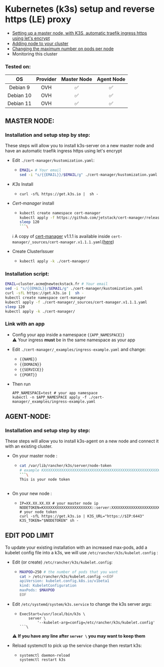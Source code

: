 # Kubernetes (k3s) setup and reverse https (LE) proxy

  * [Setting up a master node, with K3S, automatic traefik ingress https using let's encrypt](#master-node)
  * [Adding node to your cluster](#agent-node)
  * [Changing the maximum number on pods per node](#edit-pod-limit)
  * Monitoring this cluster

### Tested on:

  | OS        | Provider | Master Node | Agent Node |
  | :-------: | :------: | :---------: | :--------: |
  | Debian 9  | OVH      | ✅          | ✅        |
  | Debian 10 | OVH      | ✅          | ✅        |
  | Debian 11 | OVH      | ✅          | ✅        |


## MASTER NODE:

### Installation and setup step by step:

These steps will allow you to install k3s-server on a new master node and have an automatic traefik ingress https using let's encrypt


  * Edit `./cert-manager/kustomization.yaml`:
     * ```bash
       EMAIL= # Your email
       sed -i "s/{{EMAIL}}/$EMAIL/g" ./cert-manager/kustomization.yaml
       ```

  * *K3s* Install
     * ```
       curl -sfL https://get.k3s.io |  sh -
       ```

  * *Cert-manager* install
     * ```bash
       kubectl create namespace cert-manager
       kubectl apply -f https://github.com/jetstack/cert-manager/releases/download/v1.1.1/cert-manager.yaml 
       sleep 120
       ```\
      ℹ A copy of [cert-manager](https://github.com/jetstack/cert-manager) v1.1.1 is available inside `cert-manager/_sources/cert-manager.v1.1.1.yaml`([here](./cert-manager/_sources/cert-manager.v1.1.1.yaml))

  * Create ClusterIssuer
     * ```bash
       kubectl apply -k ./cert-manager/
       ```

### Installation script:
  
  ```bash
  EMAIL=cluster.acme@newteckstack.fr # Your email
  sed -i "s/{{EMAIL}}/$EMAIL/g" ./cert-manager/kustomization.yaml
  curl -sfL https://get.k3s.io |  sh -
  kubectl create namespace cert-manager
  kubectl apply -f ./cert-manager/_sources/cert-manager.v1.1.1.yaml
  sleep 120
  kubectl apply -k ./cert-manager/
  ```
  

### Link with an app

* Config your app inside a namespace `{{APP_NAMESPACE}}`\
  ⚠️ Your ingress **must** be in the same namespace as your app
  
* Edit `./cert-manager/_examples/ingress-example.yaml` and change:
  * `{{NAME}}`
  * `{{DOMAIN}}`
  * `{{SERVICE}}`
  * `{{PORT}}` 
  
* Then run
  ```
  APP_NAMESPACE=test # your app namespace
  kubectl -n $APP_NAMESPACE apply -f ./cert-manager/_examples/ingress-example.yaml
  ```


## AGENT-NODE:


### Installation and setup step by step:

These steps will allow you to install k3s-agent on a new node and connect it with an existing cluster.

 * On your master node :
      * ```bash
        cat /var/lib/rancher/k3s/server/node-token
        # example KXXXXXXXXXXXXXXXXXXXXXXXXXXXXXXXXXXXXXXXXXXXXXXXXXXXXXXXXXXXXXXXXXX::server:XXXXXXXXXXXXXXXXXXXXXXXXXXXXXXXX
        ```\
        This is your node token
      
 * On your new node :
      * ```
        IP=XX.XX.XX.XX # your master node ip
        NODETOKEN=KXXXXXXXXXXXXXXXXXXXXXX::server:XXXXXXXXXXXXXXXXXXXXXXXXX # your node token
        curl -sfL https://get.k3s.io | K3S_URL="https://$IP:6443" K3S_TOKEN="$NODETOKEN" sh -
        ```

## EDIT POD LIMIT

To update your existing installation with an increased max-pods, add a kubelet config file into a k3s, we will use `/etc/rancher/k3s/kubelet.config` :
 * Edit (or create) `/etc/rancher/k3s/kubelet.config`:
      * ```bash
        MAXPOD=250 # the number of pods that you want
        cat > /etc/rancher/k3s/kubelet.config <<EOF
        apiVersion: kubelet.config.k8s.io/v1beta1
        kind: KubeletConfiguration
        maxPods: $MAXPOD
        EOF
        ```
      
 * Edit `/etc/systemd/system/k3s.service` to change the k3s server args:
      * ```
        ExecStart=/usr/local/bin/k3s \
            server \
                '--kubelet-arg=config=/etc/rancher/k3s/kubelet.config'
        ```\
      ⚠️ **If you have any line after `server \` you may want to keep them**
         
 * Reload systemctl to pick up the service change then restart k3s:
      * ```
        systemctl daemon-reload
        systemctl restart k3s
        ```
